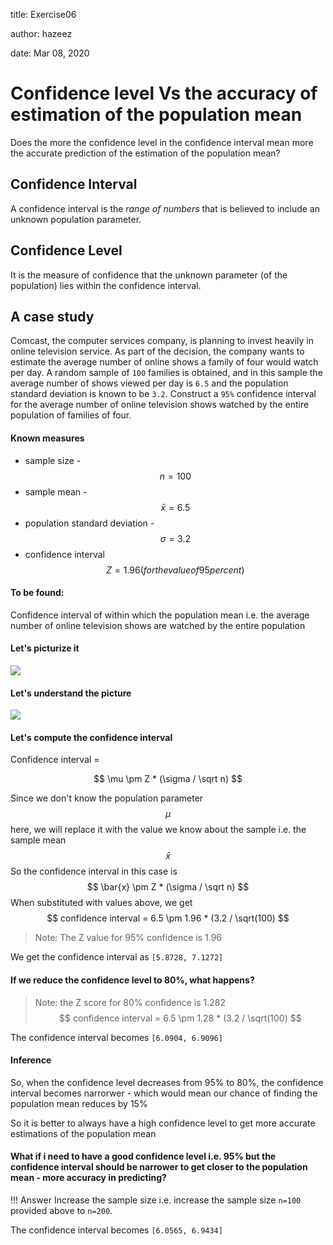 title: Exercise06

author: hazeez

date: Mar 08, 2020

# Confidence level Vs the accuracy of estimation of the population mean

Does the more the confidence level in the confidence interval mean more the accurate prediction of the estimation of the population mean?

## Confidence Interval

A confidence interval is the *range of numbers* that is believed to include an unknown population parameter.

## Confidence Level

It is the measure of confidence that the unknown parameter (of the population) lies within the confidence interval.

## A case study

Comcast, the computer services company, is planning to invest heavily in online television
service. As part of the decision, the company wants to estimate the average
number of online shows a family of four would watch per day. A random sample of
`100` families is obtained, and in this sample the average number of shows viewed
per day is `6.5` and the population standard deviation is known to be `3.2`. Construct a
`95%` confidence interval for the average number of online television shows watched
by the entire population of families of four.

#### Known measures

- sample size - 
$$
n = 100
$$
- sample mean - 
$$
\bar{x} = 6.5
$$
- population standard deviation - 
$$
\sigma = 3.2
$$
- confidence interval
$$
Z = 1.96 (for the value of 95 percent)
$$

#### To be found:

Confidence interval of within which the population mean i.e. the average number of online television shows are watched by the entire population

#### Let's picturize it

![](https://i.imgur.com/eERtscN.png)

#### Let's understand the picture

![](https://i.imgur.com/yEdaHfO.png)

#### Let's compute the confidence interval 

Confidence interval = 

$$
\mu \pm Z * (\sigma / \sqrt n)
$$

Since we don't know the population parameter $$ \mu $$ here, we will replace it with the value we know about the sample i.e. the sample mean $$ 
\bar{x} 
$$
So the confidence interval in this case is
$$
\bar{x} \pm Z * (\sigma / \sqrt n)
$$
When substituted with values above, we get
$$
confidence interval = 6.5 \pm 1.96 * (3.2 / \sqrt(100)
$$
 >Note: The Z value for 95% confidence is 1.96

We get the confidence interval as `[5.8728, 7.1272]`

#### If we reduce the confidence level to 80%, what happens?

> Note: the Z score for 80% confidence is 1.282
$$
confidence interval = 6.5 \pm 1.28 * (3.2 / \sqrt(100)
$$

The confidence interval becomes `[6.0904, 6.9096]`

#### Inference

So, when the confidence level decreases from 95% to 80%, the confidence interval becomes narrorwer - which would mean our chance of finding the population mean reduces by 15%

So it is better to always have a high confidence level to get more accurate estimations of the population mean

#### What if i need to have a good confidence level i.e. 95% but the confidence interval should be narrower to get closer to the population mean - more accuracy in predicting?

!!! Answer
	Increase the sample size i.e. increase the sample size `n=100` provided above to `n=200`. 

The confidence interval becomes `[6.0565, 6.9434]`